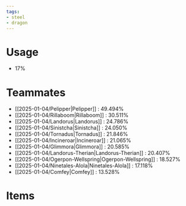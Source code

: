 ```yaml
---
tags:
- steel
- dragon
---
```

# Usage
- 17%
# Teammates
- [[2025-01-04/Pelipper|Pelipper]] : 49.494%
- [[2025-01-04/Rillaboom|Rillaboom]] : 30.511%
- [[2025-01-04/Landorus|Landorus]] : 24.786%
- [[2025-01-04/Sinistcha|Sinistcha]] : 24.050%
- [[2025-01-04/Tornadus|Tornadus]] : 21.846%
- [[2025-01-04/Incineroar|Incineroar]] : 21.065%
- [[2025-01-04/Glimmora|Glimmora]] : 20.585%
- [[2025-01-04/Landorus-Therian|Landorus-Therian]] : 20.407%
- [[2025-01-04/Ogerpon-Wellspring|Ogerpon-Wellspring]] : 18.527%
- [[2025-01-04/Ninetales-Alola|Ninetales-Alola]] : 17.118%
- [[2025-01-04/Comfey|Comfey]] : 13.528%
# Items